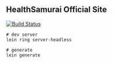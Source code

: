 ## HealthSamurai Official Site

[![Build Status](https://travis-ci.org/Aidbox/site.svg?branch=master)](https://travis-ci.org/Aidbox/site)

```
# dev server
lein ring server-headless

# generate
lein generate
```
